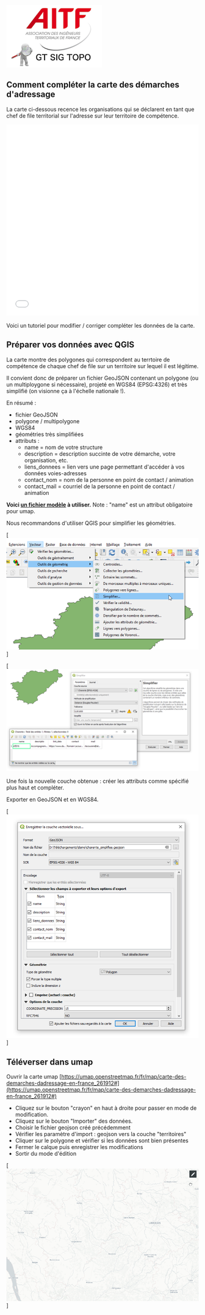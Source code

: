 [![logo AITF SIG Topo](files/logo_aitf_sig_topo.png)](https://www.aitf.fr/groupe-travail/sig-topographie)


## <a name="intro"></a> Comment compléter la carte des démarches d'adressage

La carte ci-dessous recence les organisations qui se déclarent en tant que chef de file territorial sur l'adresse sur leur territoire de compétence.

<iframe width="100%" height="500px" frameborder="0" allowfullscreen src="//umap.openstreetmap.fr/fr/map/carte-des-demarches-dadressage-en-france_261912?scaleControl=false&miniMap=false&scrollWheelZoom=false&zoomControl=true&allowEdit=false&moreControl=true&searchControl=null&tilelayersControl=null&embedControl=null&datalayersControl=true&onLoadPanel=undefined&captionBar=false"></iframe>


Voici un tutoriel pour modifier / corriger compléter les données de la carte.


## <a name="preparation"></a> Préparer vos données avec QGIS

La carte montre des polygones qui correspondent au terrtoire de compétence de chaque chef de file sur un territoire sur lequel il est légitime.

Il convient donc de préparer un fichier GeoJSON contenant un polygone (ou un multiploygone si nécessaire), projeté en WGS84 (EPSG:4326) et très simplifié (on visionne ça à l'échelle nationale !).

En résumé :
- fichier GeoJSON
- polygone / multipolygone
- WGS84
- géométries très simplifiées
- attributs :
  - name = nom de votre structure
  - description = description succinte de votre démarche, votre organisation, etc.
  - liens_donnees = lien vers une page permettant d'accéder à vos données voies-adresses
  - contact_nom = nom de la personne en point de contact / animation
  - contact_mail = courriel de la personne en point de contact / animation

**Voici [un fichier modèle](files/umap_modele.geojson) à utiliser.**
Note : "name" est un attribut obligatoire pour umap.

Nous recommandons d'utiliser QGIS pour simplifier les géométries.

[![](files/qgis_simplifier_1.png)]

[![](files/qgis_donnees.png)

Une fois la nouvelle couche obtenue : créer les attributs comme spécifié plus haut et compléter.

Exporter en GeoJSON et en WGS84.

[![](files/qgis_export_geojson.png)]



## <a name="televerser"></a> Téléverser dans umap

Ouvrir la carte umap [https://umap.openstreetmap.fr/fr/map/carte-des-demarches-dadressage-en-france_261912#](https://umap.openstreetmap.fr/fr/map/carte-des-demarches-dadressage-en-france_261912#)

- Cliquez sur le bouton "crayon" en haut à droite pour passer en mode de modification.
- Cliquez sur le bouton "Importer" des données.
- Choisir le fichier geojson créé précédemment
- Vérifier les paramètre d'import : geojson vers la couche "territoires"
- Cliquer sur le polygone et vérifier si les données sont bien présentes
- Fermer le calque puis enregistrer les modifications
- Sortir du mode d'édition


[![](files/umap_import.gif)]

